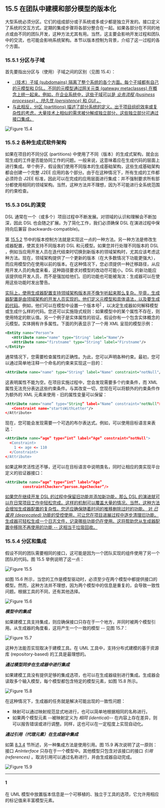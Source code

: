 ## 15.5 在团队中建模和部分模型的版本化
大型系统必须分区。它们的组成部分或子系统或多或少都是独立开发的。接口定义了系统的交互方式。定期的集成步骤将各部分整合在一起。如果各部分在不同的地点或由不同的团队开发，这种方法尤其有用。当然，这主要会影响开发过程和团队中的交流，也可能会影响系统架构。本节以版本控制为背景，介绍了这一过程的各个方面。

### 15.5.1 分区与子域
首先要指出分区与（使用）子域之间的区别（见图 15.4）：

- <ins>（技术）子域 (subdomains) 隔离了整个系统的各个方面。每个子域都有自己的元模型和 DSL。不同的元模型通过网关元类 (gateway metaclasses) 在概念上统一起来。例如，在企业系统中，这些子域可以是 *业务流程 (business processes)* 、*持久性 (persistence)* 和 *GUI* 。</ins>
- <ins>与此相反，分区 (partitions) 描述了部分系统的定义。出于项目组织效率或复杂性的考虑，大量技术上相似的需求被分解成独立部分，这些独立部分可通过接口集成。</ins>

![Figure 15.4](../img/f15.4.png)

### 15.5.2 各种生成式软件架构
如果在项目的不同分区 (partitions) 中使用了不同（版本）的生成式架构，就会出现生成的工件是否能协同工作的问题。一般来说，这意味着应在生成代码的层面上进行集成。举个例子，假设我们使用不同版本的生成基础架构，这些生成基础架构都会创建一个完整 J2EE 应用的各个部分。由于在这种情况下，所有生成的工件都必须符合 J2EE 标准，因此可以在完成的应用层面进行集成：并不强制要求所有部分都使用相同的领域架构。当然，这种方法并不理想，因为不可能进行全系统范围的约束检查。

### 15.5.3 DSL的演变
DSL 通常在一个（或多个）项目过程中不断发展。对领域的认识和理解会不断加深，因此 DSL 也会随之扩展。为了简化工作，我们必须确保 DSL 在演进过程中保持向后兼容 (backwards-compatible)。

第 [15.5.2](#1552-各种生成式软件架构) 节中的版本控制方法就是实现这一点的一种方法。另一种方法是修改生成器配置，使其支持不同版本的 DSL 和元模型。如果您并行处理不同版本的 DSL ，例如当应用开发人员在迭代结束时切换到新版本的领域架构时，尤其应该考虑这种方法。现在，领域架构提供了一个更新的版本（在大多数情况下功能更强大），而应用模型仍在使用以前的版本。在这种情况下，您必须提供一种迁移路径，从应用开发人员的角度来看，这种路径要求对模型的改动尽可能小。DSL 的新功能应该提供给开发人员，而不是强加给他们。旧的功能也可能被淘汰：生成器可以在使用这些功能时发出警告。

<ins>实际上，使用生成器配置支持领域架构版本并不像乍听起来那么复杂。毕竟，生成器配置是由领域架构的开发人员实现的。他们定义元模型和具体语法，以及要生成的代码</ins>。例如，他们可以在模型中设置一个版本号<sup>[1](#1)</sup>  ，以决定生成器如何解释模型或生成什么样的代码。您还可以实施隐式规则：如果模型中的某个属性不存在，则使用特定的默认值。另一个例子是实体属性的验证。假设你有一个包含实体概念的元模型。实体拥有许多属性。下面的列表显示了一个用 XML 呈现的模型示例：
```XML
<Entity name="Person">
   <Attribute name="name" type="String" label="Name"/>
   <Attribute name="firstname" type="String" label="Firstname"/>
</Entity>
```
通常情况下，您需要检查属性的正确性。为此，您可以声明各种约束。最初，您可以通过简单地注释一个命名的约束来实现这一目的：
```XML
<Attribute name="name" type="String" label="Name" constraint="notNull"/>
```
这表明属性不能为空。在项目实施过程中，您会发现需要多个约束条件，而 XML 属性无法充分表达这些约束条件。与其改变一切，您现在可以将额外的约束条件作为额外的 XML 元素来使用 - 旧的属性变量可以保留：
```XML
<Attribute name="name” type="String” label="Name” constraint="notNull">
   <Constraint name="startsWithLetter"/>
</Attribute>
```
现在，您可能会发现需要一个可选的布尔表达式。例如，可以使用目标语言来表达：
```XML
<Attribute name=“age” type=“int” label=“Age” constraint=“notNull">
  <Constraint>
    1 <= age <= 110
  </Constraint>
</Attribute>
```
如果这种灵活性还不够，还可以在目标语言中说明类名，同时让相应的类实现平台定义的验证器接口：
```XML
<Attribute name=“age” type=“int” label=“Age”
        constraintChecker=“person.AgeChecker”/>
```
<ins>如果您在继续开发 DSL 的过程中保留旧功能并添加新功能，那么 DSL 的演进就可以在日常项目工作中轻松完成。这样的机制可以覆盖大量的情况。当然，这种方法会增加生成器配置的复杂性。您还应确保随着时间的推移删除过时的功能。 对 *已废弃 (deprecated)* 功能的受控使用，可让您在项目进展过程中逐步清理旧功能。生成器可轻松生成一个日志文件，记录哪些功能仍在使用。这将帮助您从生成器配置中移除不再使用的功能 -- 这相当于垃圾回收。</ins>

### 15.5.4 分区和集成
假设不同的团队需要相同的接口，这可能是因为一个团队实现的组件使用了另一个团队的代码。图 15.5 举例说明了这一点：

![Figure 15.5](../img/f15.5.png)

如图 15.6 所示，当您的工作是模型驱动时，必须至少在两个模型中都提供接口的模型。然而，这种方法并不理想，因为两个模型中的信息是重复的，会导致一致性问题。根据工具的不同，还有其他选择。

![Figure 15.6](../img/f15.6.png)

***模型中的集成***

如果建模工具支持集成，则应确保接口只存在于一个地方，并同时被两个模型引用。从生成器的角度看，这将产生一个一致的模型 -- 见图 15.7：

![Figure 15.7](../img/f15.7.png)

这种方法能否实现取决于建模工具。在 UML 工具中，支持分布式建模的基于资源库 (repository-based) 的工具是最理想的。

***通过模型同步在生成器中进行集成***

如果建模工具没有提供足够的集成选项，也可以在生成器级别进行集成。生成器会读取多个输入模型，每个模型都包含特定的模型元素，如图 15.8 所示。

![Figure 15.8](../img/f15.8.png)

在这种情况下，生成器的任务就是解决可能出现的一致性问题：
- 映射可以通过映射规范显式地进行，也可以简单地根据相同的名称进行。
- 如果两个模型元素 --被映射定义为 *相同 (identical)*-- 在内容上存在差异，则可以报告错误或进行调整。同样，这也可以在一定程度上实现自动化。

***通过引用（代理元素）在生成器中集成***

如第 [8.3.4](../ch8/3.md#834-代理元素) 节所述，另一种集成方法是使用引用。图 15.9 再次说明了这一原则：接口 *AnInterface* 只存在于一个模型中。其他模型只包含对该接口的接口 *引用 (references)* 。取消引用可以通过名称进行，并由生成器自动完成。

![Figure 15.9](../img/f15.9.png)

---
#### 1
在 UML 模型中放置版本信息是一个可移植的、独立于工具的选项，它允许用相应的标记值来丰富模型元素。
